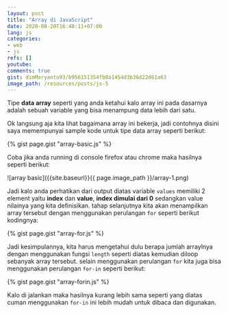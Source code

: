 ```yaml
---
layout: post
title: "Array di JavaScript"
date: 2020-08-20T16:48:11+07:00
lang: js
categories:
- web
- js
refs: []
youtube: 
comments: true
gist: dimMaryanto93/b956151354fb8a1454d3b36d22d61a63
image_path: /resources/posts/js-5
---
```


Tipe **data array** seperti yang anda ketahui kalo array ini pada dasarnya adalah sebuah variable yang bisa menampung data lebih dari satu.

Ok langsung aja kita lihat bagaimana array ini bekerja, jadi contohnya disini saya memempunyai sample kode untuk tipe data array seperti berikut:

{% gist page.gist "array-basic.js" %}

Coba jika anda running di console firefox atau chrome maka hasilnya seperti berikut:

![array basic]({{site.baseurl}}{{ page.image_path }}/array-1.png)

Jadi kalo anda perhatikan dari output diatas variable `values` memiliki 2 element yaitu **index** dan **value**, **index dimulai dari 0** sedangkan value nilainya yang kita definisikan. tahap selanjutnya kita akan menampilkan array tersebut dengan menggunakan perulangan `for` seperti berikut kodingnya:

{% gist page.gist "array-for.js" %}

Jadi kesimpulannya, kita harus mengetahui dulu berapa jumlah arraylnya dengan menggunakan fungsi `length` seperti diatas kemudian diloop sebanyak array tersebut. selain menggunakan perulangan `for` kita juga bisa menggunakan perulangan `for-in` seperti berikut:

{% gist page.gist "array-forin.js" %}

Kalo di jalankan maka hasilnya kurang lebih sama seperti yang diatas cuman menggunakan `for-in` ini lebih mudah untuk dibaca dan digunakan.